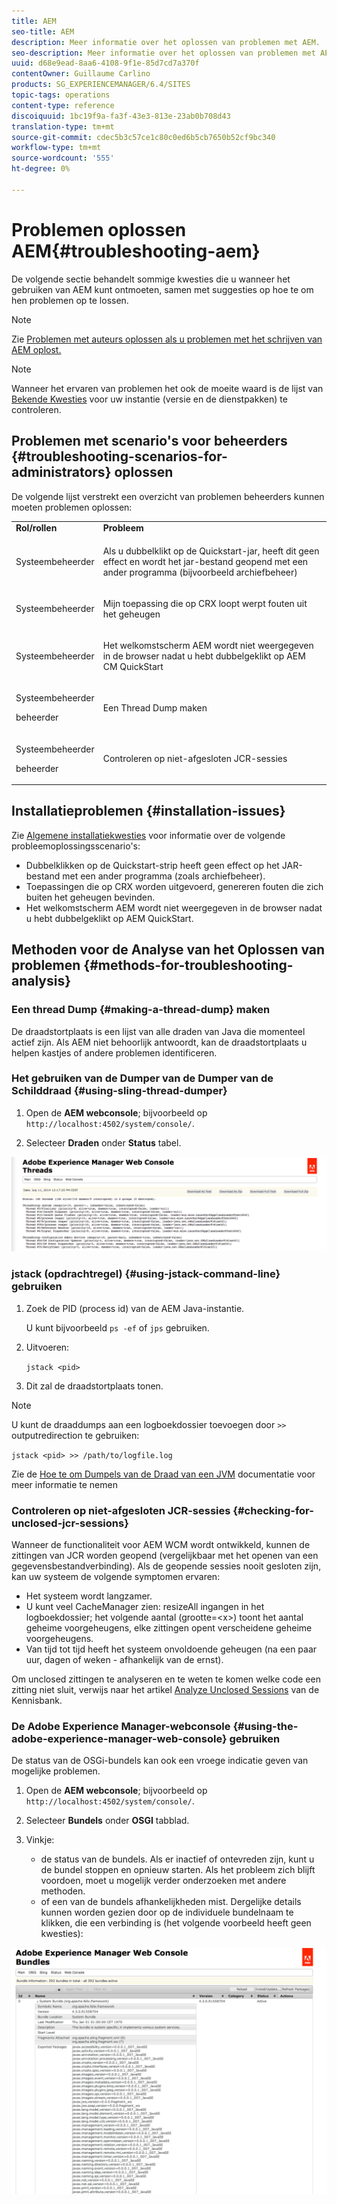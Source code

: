 ```yaml
---
title: AEM
seo-title: AEM
description: Meer informatie over het oplossen van problemen met AEM.
seo-description: Meer informatie over het oplossen van problemen met AEM.
uuid: d68e9ead-8aa6-4108-9f1e-85d7cd7a370f
contentOwner: Guillaume Carlino
products: SG_EXPERIENCEMANAGER/6.4/SITES
topic-tags: operations
content-type: reference
discoiquuid: 1bc19f9a-fa3f-43e3-813e-23ab0b708d43
translation-type: tm+mt
source-git-commit: cdec5b3c57ce1c80c0ed6b5cb7650b52cf9bc340
workflow-type: tm+mt
source-wordcount: '555'
ht-degree: 0%

---
```



# Problemen oplossen AEM{#troubleshooting-aem}

De volgende sectie behandelt sommige kwesties die u wanneer het gebruiken van AEM kunt ontmoeten, samen met suggesties op hoe te om hen problemen op te lossen.

>[!NOTE]
>
>Zie [Problemen met auteurs oplossen als u problemen met het schrijven van AEM oplost.](/help/sites-authoring/troubleshooting.md)

>[!NOTE]
>
>Wanneer het ervaren van problemen het ook de moeite waard is de lijst van [Bekende Kwesties](/help/release-notes/known-issues.md) voor uw instantie (versie en de dienstpakken) te controleren.

## Problemen met scenario&#39;s voor beheerders {#troubleshooting-scenarios-for-administrators} oplossen

De volgende lijst verstrekt een overzicht van problemen beheerders kunnen moeten problemen oplossen:

<table> 
 <tbody> 
  <tr> 
   <td><strong>Rol/rollen</strong></td> 
   <td><strong>Probleem </strong></td> 
  </tr> 
  <tr> 
   <td>Systeembeheerder</td> 
   <td><p>Als u dubbelklikt op de Quickstart-jar, heeft dit geen effect en wordt het jar-bestand geopend met een ander programma (bijvoorbeeld archiefbeheer)</p> </td> 
  </tr> 
  <tr> 
   <td><p>Systeembeheerder</p> </td> 
   <td><p>Mijn toepassing die op CRX loopt werpt fouten uit het geheugen</p> </td> 
  </tr> 
  <tr> 
   <td><p>Systeembeheerder</p> </td> 
   <td><p>Het welkomstscherm AEM wordt niet weergegeven in de browser nadat u hebt dubbelgeklikt op AEM CM QuickStart</p> </td> 
  </tr> 
  <tr> 
   <td><p>Systeembeheerder</p> <p>beheerder</p> </td> 
   <td><p>Een Thread Dump maken</p> </td> 
  </tr> 
  <tr> 
   <td><p>Systeembeheerder</p> <p>beheerder</p> </td> 
   <td><p>Controleren op niet-afgesloten JCR-sessies</p> </td> 
  </tr> 
 </tbody> 
</table>

## Installatieproblemen {#installation-issues}

Zie [Algemene installatiekwesties](/help/sites-deploying/troubleshooting.md#common-installation-issues) voor informatie over de volgende probleemoplossingsscenario&#39;s:

* Dubbelklikken op de Quickstart-strip heeft geen effect op het JAR-bestand met een ander programma (zoals archiefbeheer).
* Toepassingen die op CRX worden uitgevoerd, genereren fouten die zich buiten het geheugen bevinden.
* Het welkomstscherm AEM wordt niet weergegeven in de browser nadat u hebt dubbelgeklikt op AEM QuickStart.

## Methoden voor de Analyse van het Oplossen van problemen {#methods-for-troubleshooting-analysis}

### Een thread Dump {#making-a-thread-dump} maken

De draadstortplaats is een lijst van alle draden van Java die momenteel actief zijn. Als AEM niet behoorlijk antwoordt, kan de draadstortplaats u helpen kastjes of andere problemen identificeren.

### Het gebruiken van de Dumper van de Dumper van de Schilddraad {#using-sling-thread-dumper}

1. Open de **AEM webconsole**; bijvoorbeeld op `http://localhost:4502/system/console/`.

1. Selecteer **Draden** onder **Status** tabel.

![screen_shot_2012-02-13at43925pm](assets/screen_shot_2012-02-13at43925pm.png)

### jstack (opdrachtregel) {#using-jstack-command-line} gebruiken

1. Zoek de PID (process id) van de AEM Java-instantie.

   U kunt bijvoorbeeld `ps -ef` of `jps` gebruiken.

1. Uitvoeren:

   `jstack <pid>`

1. Dit zal de draadstortplaats tonen.

>[!NOTE]
>
>U kunt de draaddumps aan een logboekdossier toevoegen door `>>` outputredirection te gebruiken:
>
>`jstack <pid> >> /path/to/logfile.log`

Zie de [Hoe te om Dumpels van de Draad van een JVM](https://helpx.adobe.com/cq/kb/TakeThreadDump.html) documentatie voor meer informatie te nemen

### Controleren op niet-afgesloten JCR-sessies {#checking-for-unclosed-jcr-sessions}

Wanneer de functionaliteit voor AEM WCM wordt ontwikkeld, kunnen de zittingen van JCR worden geopend (vergelijkbaar met het openen van een gegevensbestandverbinding). Als de geopende sessies nooit gesloten zijn, kan uw systeem de volgende symptomen ervaren:

* Het systeem wordt langzamer.
* U kunt veel CacheManager zien: resizeAll ingangen in het logboekdossier; het volgende aantal (grootte=&lt;x>) toont het aantal geheime voorgeheugens, elke zittingen opent verscheidene geheime voorgeheugens.
* Van tijd tot tijd heeft het systeem onvoldoende geheugen (na een paar uur, dagen of weken - afhankelijk van de ernst).

Om unclosed zittingen te analyseren en te weten te komen welke code een zitting niet sluit, verwijs naar het artikel [Analyze Unclosed Sessions](https://helpx.adobe.com/crx/kb/AnalyzeUnclosedSessions.html) van de Kennisbank.

### De Adobe Experience Manager-webconsole {#using-the-adobe-experience-manager-web-console} gebruiken

De status van de OSGi-bundels kan ook een vroege indicatie geven van mogelijke problemen.

1. Open de **AEM webconsole**; bijvoorbeeld op `http://localhost:4502/system/console/`.

1. Selecteer **Bundels** onder **OSGI** tabblad.

1. Vinkje:

   * de status van de bundels. Als er inactief of ontevreden zijn, kunt u de bundel stoppen en opnieuw starten. Als het probleem zich blijft voordoen, moet u mogelijk verder onderzoeken met andere methoden.
   * of een van de bundels afhankelijkheden mist. Dergelijke details kunnen worden gezien door op de individuele bundelnaam te klikken, die een verbinding is (het volgende voorbeeld heeft geen kwesties):

![screen_shot_2012-02-13at44706pm](assets/screen_shot_2012-02-13at44706pm.png)

